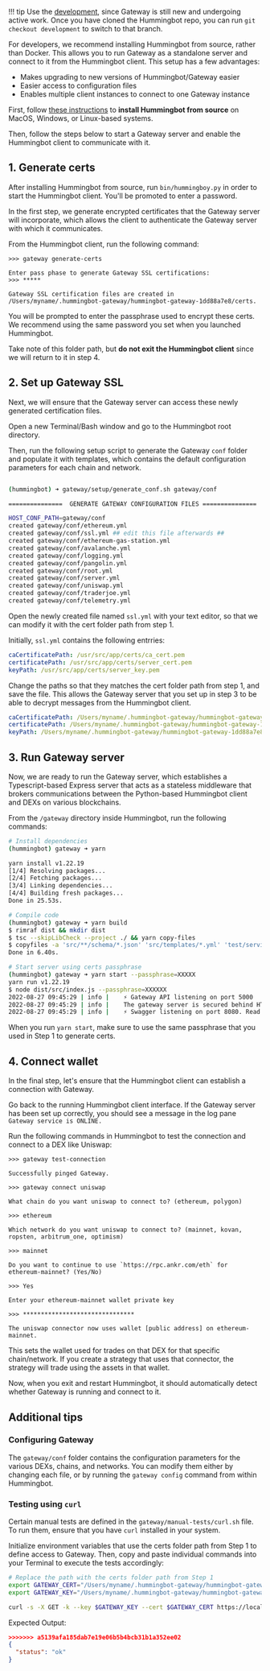 !!! tip
    Use the [development](https://github.com/hummingbot/hummingbot/tree/development), since Gateway is still new and undergoing active work. Once you have cloned the Hummingbot repo, you can run `git checkout development` to switch to that branch.


For developers, we recommend installing Hummingbot from source, rather than Docker. This allows you to run Gateway as a standalone server and connect to it from the Hummingbot client. This setup has a few advantages:

* Makes upgrading to new versions of Hummingbot/Gateway easier
* Easier access to configuration files
* Enables multiple client instances to connect to one Gateway instance

First, follow [these instructions](/installation/source/) to **install Hummingbot from source** on MacOS, Windows, or Linux-based systems. 

Then, follow the steps below to start a Gateway server and enable the Hummingbot client to communicate with it.

## 1. Generate certs

After installing Hummingbot from source, run `bin/hummingboy.py` in order to start the Hummingbot client. You'll be promoted to enter a password.

In the first step, we generate encrypted certificates that the Gateway server will incorporate, which allows the client to authenticate the Gateway server with which it communicates. 

From the Hummingbot client, run the following command: 
```
>>> gateway generate-certs

Enter pass phase to generate Gateway SSL certifications: 
>>> *****

Gateway SSL certification files are created in 
/Users/myname/.hummingbot-gateway/hummingbot-gateway-1dd88a7e8/certs.
```

You will be prompted to enter the passphrase used to encrypt these certs. We recommend using the same password you set when you launched Hummingbot.

Take note of this folder path, but **do not exit the Hummingbot client** since we will return to it in step 4.

## 2. Set up Gateway SSL

Next, we will ensure that the Gateway server can access these newly generated certification files.

Open a new Terminal/Bash window and go to the Hummingbot root directory.

Then, run the following setup script to generate the Gateway `conf` folder and populate it with templates, which contains the default configuration parameters for each chain and network.

```bash

(hummingbot) ➜ gateway/setup/generate_conf.sh gateway/conf

===============  GENERATE GATEWAY CONFIGURATION FILES ===============

HOST_CONF_PATH=gateway/conf
created gateway/conf/ethereum.yml
created gateway/conf/ssl.yml ## edit this file afterwards ##
created gateway/conf/ethereum-gas-station.yml
created gateway/conf/avalanche.yml
created gateway/conf/logging.yml
created gateway/conf/pangolin.yml
created gateway/conf/root.yml
created gateway/conf/server.yml
created gateway/conf/uniswap.yml
created gateway/conf/traderjoe.yml
created gateway/conf/telemetry.yml

```

Open the newly created file named `ssl.yml` with your text editor, so that we can modify it with the cert folder path from step 1.

Initially, `ssl.yml` contains the following entrries:

```yaml
caCertificatePath: /usr/src/app/certs/ca_cert.pem
certificatePath: /usr/src/app/certs/server_cert.pem
keyPath: /usr/src/app/certs/server_key.pem
```

Change the paths so that they matches the cert folder path from step 1, and save the file. This allows the Gateway server that you set up in step 3 to be able to decrypt messages from the Hummingbot client.
```yaml
caCertificatePath: /Users/myname/.hummingbot-gateway/hummingbot-gateway-1dd88a7e8/certs/ca_cert.pem
certificatePath: /Users/myname/.hummingbot-gateway/hummingbot-gateway-1dd88a7e8/certs/server_cert.pem
keyPath: /Users/myname/.hummingbot-gateway/hummingbot-gateway-1dd88a7e8/certs/server_key.pem
```

## 3. Run Gateway server

Now, we are ready to run the Gateway server, which establishes a Typescript-based Express server that acts as a stateless middleware that brokers communications between the Python-based Hummingbot client and DEXs on various blockchains.

From the `/gateway` directory inside Hummingbot, run the following commands:

```bash
# Install dependencies
(hummingbot) gateway ➜ yarn

yarn install v1.22.19
[1/4] Resolving packages...
[2/4] Fetching packages...
[3/4] Linking dependencies...
[4/4] Building fresh packages...
Done in 25.53s.

# Compile code
(hummingbot) gateway ➜ yarn build
$ rimraf dist && mkdir dist
$ tsc --skipLibCheck --project ./ && yarn copy-files
$ copyfiles -a 'src/**/schema/*.json' 'src/templates/*.yml' 'test/services/data/**/*.*' dist
Done in 6.40s.

# Start server using certs passphrase
(hummingbot) gateway ➜ yarn start --passphrase=XXXXX
yarn run v1.22.19
$ node dist/src/index.js --passphrase=XXXXXX
2022-08-27 09:45:29 | info |    ⚡️ Gateway API listening on port 5000
2022-08-27 09:45:29 | info |    The gateway server is secured behind HTTPS.
2022-08-27 09:45:29 | info |    ⚡️ Swagger listening on port 8080. Read the Gateway API documentation at 127.0.0.1:8080
```

When you run `yarn start`, make sure to use the same passphrase that you used in Step 1 to generate certs.


## 4. Connect wallet

In the final step, let's ensure that the Hummingbot client can establish a connection with Gateway.

Go back to the running Hummingbot client interface. If the Gateway server has been set up correctly, you should see a message in the log pane `Gateway service is ONLINE.`

Run the following commands in Hummingbot to test the connection and connect to a DEX like Uniswap:

```
>>> gateway test-connection

Successfully pinged Gateway.

>>> gateway connect uniswap

What chain do you want uniswap to connect to? (ethereum, polygon)

>>> ethereum

Which network do you want uniswap to connect to? (mainnet, kovan, ropsten, arbitrum_one, optimism)

>>> mainnet

Do you want to continue to use `https://rpc.ankr.com/eth` for ethereum-mainnet? (Yes/No)

>>> Yes

Enter your ethereum-mainnet wallet private key

>>> *******************************

The uniswap connector now uses wallet [public address] on ethereum-mainnet.

```

This sets the wallet used for trades on that DEX for that specific chain/network. If you create a strategy that uses that connector, the strategy will trade using the assets in that wallet.

Now, when you exit and restart Hummingbot, it should automatically detect whether Gateway is running and connect to it.


## Additional tips

### Configuring Gateway

The `gateway/conf` folder contains the configuration parameters for the various DEXs, chains, and networks. You can modify them either by changing each file, or by running the `gateway config` command from within Hummingbot.

### Testing using `curl`

Certain manual tests are defined in the `gateway/manual-tests/curl.sh` file. To run them, ensure that you have `curl` installed in your system.

Initialize environment variables that use the certs folder path from Step 1 to define access to Gateway. Then, copy and paste individual commands into your Terminal to execute the tests accordingly:

```bash
# Replace the path with the certs folder path from Step 1
export GATEWAY_CERT="/Users/myname/.hummingbot-gateway/hummingbot-gateway-1dd88a7e8//certs/client_cert.pem"
export GATEWAY_KEY="/Users/myname/.hummingbot-gateway/hummingbot-gateway-1dd88a7e8//certs/client_key.pem"

curl -s -X GET -k --key $GATEWAY_KEY --cert $GATEWAY_CERT https://localhost:5000/ | jq
```

Expected Output:

```json
>>>>>>> a5139afa185dab7e19e06b5b4bcb31b1a352ee02
{
  "status": "ok"
}
```
